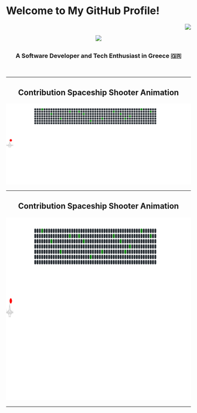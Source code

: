 # Welcome to My GitHub Profile!

<img align="right" src="https://visitor-badge.laobi.icu/badge?page_id=Alexis-Dim.Alexis-Dim" />

<h1 align="center">
    <img src="https://readme-typing-svg.herokuapp.com/?font=Righteous&size=35&center=true&vCenter=true&width=500&height=70&duration=4000&lines=Hello+👋+I'm+Alex+!;" />
</h1>

<h3 align="center">A Software Developer and Tech Enthusiast in Greece 🇬🇷</h3>

<br/>
<hr/>

<div align="center">

## Contribution Spaceship Shooter Animation
![Spaceship Animation](https://github.com/Alexis-Dim/Alexis-Dim/raw/main/Animation.svg)
<hr/>

## Contribution Spaceship Shooter Animation
<img src="Animation.svg" alt="Spaceship Animation" width="900" height="500">
<hr/>
<!---
Alexis-Dim/Alexis-Dim is a ✨ special ✨ repository because its `README.md` (this file) appears on your GitHub profile.
You can click the Preview link to take a look at your changes.
--->
